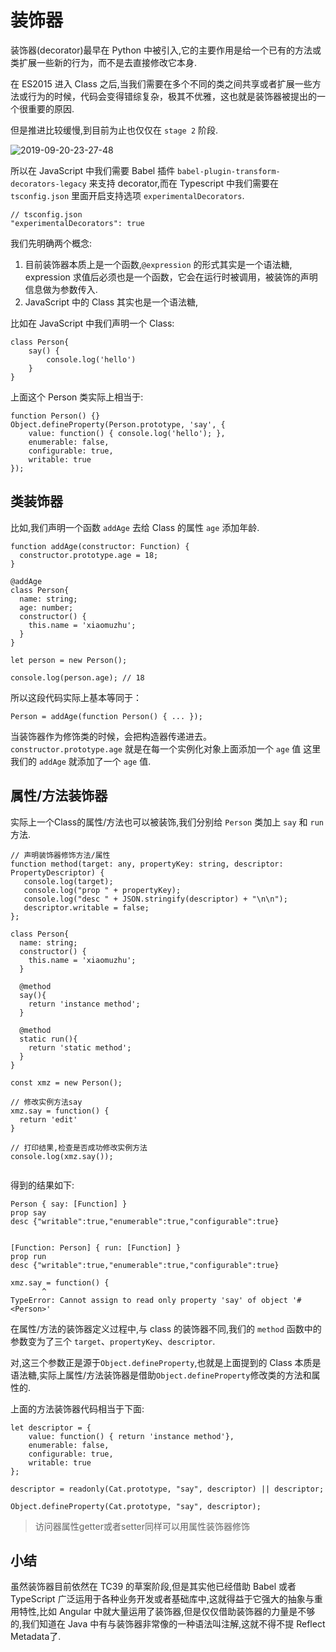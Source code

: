 # 装饰器

装饰器(decorator)最早在 Python 中被引入,它的主要作用是给一个已有的方法或类扩展一些新的行为，而不是去直接修改它本身.

在 ES2015 进入 Class 之后,当我们需要在多个不同的类之间共享或者扩展一些方法或行为的时候，代码会变得错综复杂，极其不优雅，这也就是装饰器被提出的一个很重要的原因.

但是推进比较缓慢,到目前为止也仅仅在 `stage 2` 阶段.

![2019-09-20-23-27-48](https://user-gold-cdn.xitu.io/2019/10/11/16dbb126ed5c70aa?w=286&h=176&f=png&s=14481)

所以在 JavaScript 中我们需要 Babel 插件 `babel-plugin-transform-decorators-legacy` 来支持 decorator,而在 Typescript 中我们需要在 `tsconfig.json` 里面开启支持选项 `experimentalDecorators`.

```
// tsconfig.json
"experimentalDecorators": true

```

我们先明确两个概念:

1.  目前装饰器本质上是一个函数,`@expression` 的形式其实是一个语法糖, expression 求值后必须也是一个函数，它会在运行时被调用，被装饰的声明信息做为参数传入.
2.  JavaScript 中的 Class 其实也是一个语法糖,

比如在 JavaScript 中我们声明一个 Class:

```
class Person{
    say() {
        console.log('hello')
    }
}

```

上面这个 Person 类实际上相当于:

```
function Person() {}
Object.defineProperty(Person.prototype, 'say', {
    value: function() { console.log('hello'); },
    enumerable: false,
    configurable: true,
    writable: true
});

```

## 类装饰器

比如,我们声明一个函数 `addAge` 去给 Class 的属性 `age` 添加年龄.

```
function addAge(constructor: Function) {
  constructor.prototype.age = 18;
}

@addAge
class Person{
  name: string;
  age: number;
  constructor() {
    this.name = 'xiaomuzhu';
  }
}

let person = new Person();

console.log(person.age); // 18

```

所以这段代码实际上基本等同于：

```
Person = addAge(function Person() { ... });

```

当装饰器作为修饰类的时候，会把构造器传递进去。 `constructor.prototype.age` 就是在每一个实例化对象上面添加一个 `age` 值 这里我们的 `addAge` 就添加了一个 `age` 值.

## 属性/方法装饰器

实际上一个Class的属性/方法也可以被装饰,我们分别给 `Person` 类加上 `say` 和 `run` 方法.

```
// 声明装饰器修饰方法/属性
function method(target: any, propertyKey: string, descriptor: PropertyDescriptor) {
   console.log(target);
   console.log("prop " + propertyKey);
   console.log("desc " + JSON.stringify(descriptor) + "\n\n");
   descriptor.writable = false;
};

class Person{
  name: string;
  constructor() {
    this.name = 'xiaomuzhu';
  }

  @method
  say(){
    return 'instance method';
  }

  @method
  static run(){
    return 'static method';
  }
}

const xmz = new Person();

// 修改实例方法say
xmz.say = function() {
  return 'edit'
}

// 打印结果,检查是否成功修改实例方法
console.log(xmz.say());


```

得到的结果如下:

```
Person { say: [Function] }
prop say
desc {"writable":true,"enumerable":true,"configurable":true}


[Function: Person] { run: [Function] }
prop run
desc {"writable":true,"enumerable":true,"configurable":true}

xmz.say = function() {
       ^
TypeError: Cannot assign to read only property 'say' of object '#<Person>'

```

在属性/方法的装饰器定义过程中,与 class 的装饰器不同,我们的 `method` 函数中的参数变为了三个 `target`、`propertyKey`、`descriptor`.

对,这三个参数正是源于`Object.defineProperty`,也就是上面提到的 Class 本质是语法糖,实际上属性/方法装饰器是借助`Object.defineProperty`修改类的方法和属性的.

上面的方法装饰器代码相当于下面:

```
let descriptor = {
    value: function() { return 'instance method'},
    enumerable: false,
    configurable: true,
    writable: true
};

descriptor = readonly(Cat.prototype, "say", descriptor) || descriptor;

Object.defineProperty(Cat.prototype, "say", descriptor);

```

> 访问器属性getter或者setter同样可以用属性装饰器修饰

## 小结

虽然装饰器目前依然在 TC39 的草案阶段,但是其实他已经借助 Babel 或者 TypeScript 广泛运用于各种业务开发或者基础库中,这就得益于它强大的抽象与重用特性,比如 Angular 中就大量运用了装饰器,但是仅仅借助装饰器的力量是不够的,我们知道在 Java 中有与装饰器非常像的一种语法叫注解,这就不得不提 Reflect Metadata了.